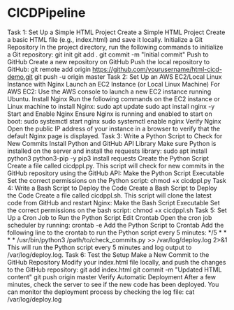 # CICDPipeline

Task 1: Set Up a Simple HTML Project
Create a Simple HTML Project
Create a basic HTML file (e.g., index.html) and save it locally. 
Initialize a Git Repository
In the project directory, run the following commands to initialize a Git repository:
git init
git add .
git commit -m "Initial commit"
Push to GitHub
Create a new repository on GitHub
Push the local repository to GitHub:
git remote add origin https://github.com/yourusername/html-cicd-demo.git
git push -u origin master
Task 2: Set Up an AWS EC2/Local Linux Instance with Nginx
Launch an EC2 Instance (or Local Linux Machine)
For AWS EC2: Use the AWS console to launch a new EC2 instance running Ubuntu.
Install Nginx
Run the following commands on the EC2 instance or Linux machine to install Nginx:
sudo apt update
sudo apt install nginx -y
Start and Enable Nginx
Ensure Nginx is running and enabled to start on boot:
sudo systemctl start nginx
sudo systemctl enable nginx
Verify Nginx
Open the public IP address of your instance in a browser to verify that the default Nginx page is displayed.
Task 3: Write a Python Script to Check for New Commits
Install Python and GitHub API Library
Make sure Python is installed on the server and install the requests library:
sudo apt install python3 python3-pip -y
pip3 install requests
Create the Python Script
Create a file called cicdppl.py. This script will check for new commits in the GitHub repository using the GitHub API:
Make the Python Script Executable
Set the correct permissions on the Python script:
chmod +x cicdppl.py
Task 4: Write a Bash Script to Deploy the Code
Create a Bash Script to Deploy the Code
Create a file called cicdppl.sh. This script will clone the latest code from GitHub and restart Nginx:
Make the Bash Script Executable
Set the correct permissions on the bash script:
chmod +x cicdppl.sh
Task 5: Set Up a Cron Job to Run the Python Script
Edit Crontab
Open the cron job scheduler by running:
crontab -e
Add the Python Script to Crontab
Add the following line to the crontab to run the Python script every 5 minutes:
*/5 * * * * /usr/bin/python3 /path/to/check_commits.py >> /var/log/deploy.log 2>&1
This will run the Python script every 5 minutes and log output to /var/log/deploy.log.
Task 6: Test the Setup
Make a New Commit to the GitHub Repository
Modify your index.html file locally, and push the changes to the GitHub repository:
git add index.html
git commit -m "Updated HTML content"
git push origin master
Verify Automatic Deployment
After a few minutes, check the server to see if the new code has been deployed.
You can monitor the deployment process by checking the log file:
cat /var/log/deploy.log
